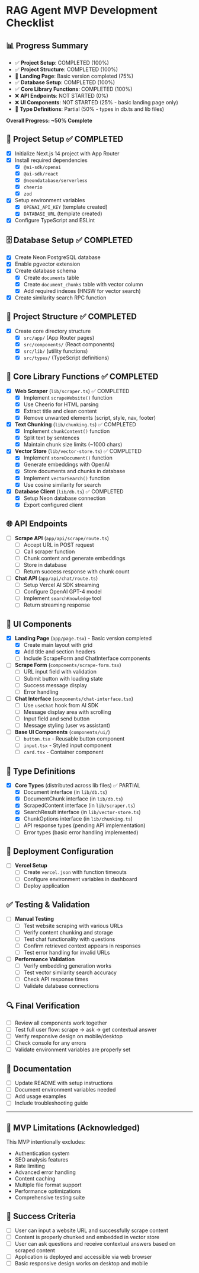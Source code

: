 # RAG Agent MVP Development Checklist

## 📊 Progress Summary
- ✅ **Project Setup**: COMPLETED (100%)
- ✅ **Project Structure**: COMPLETED (100%) 
- 🔄 **Landing Page**: Basic version completed (75%)
- ✅ **Database Setup**: COMPLETED (100%)
- ✅ **Core Library Functions**: COMPLETED (100%)
- ❌ **API Endpoints**: NOT STARTED (0%)
- ❌ **UI Components**: NOT STARTED (25% - basic landing page only)
- 🔄 **Type Definitions**: Partial (50% - types in db.ts and lib files)

**Overall Progress: ~50% Complete**

## 🚀 Project Setup ✅ COMPLETED
- [x] Initialize Next.js 14 project with App Router
- [x] Install required dependencies
  - [x] `@ai-sdk/openai`
  - [x] `@ai-sdk/react`
  - [x] `@neondatabase/serverless`
  - [x] `cheerio`
  - [x] `zod`
- [x] Setup environment variables
  - [x] `OPENAI_API_KEY` (template created)
  - [x] `DATABASE_URL` (template created)
- [x] Configure TypeScript and ESLint

## 🗄️ Database Setup ✅ COMPLETED
- [x] Create Neon PostgreSQL database
- [x] Enable pgvector extension
- [x] Create database schema
  - [x] Create `documents` table
  - [x] Create `document_chunks` table with vector column
  - [x] Add required indexes (HNSW for vector search)
- [x] Create similarity search RPC function

## 📁 Project Structure ✅ COMPLETED
- [x] Create core directory structure
  - [x] `src/app/` (App Router pages)
  - [x] `src/components/` (React components)
  - [x] `src/lib/` (utility functions)
  - [x] `src/types/` (TypeScript definitions)

## 🔧 Core Library Functions ✅ COMPLETED
- [x] **Web Scraper** (`lib/scraper.ts`) ✅ COMPLETED
  - [x] Implement `scrapeWebsite()` function
  - [x] Use Cheerio for HTML parsing
  - [x] Extract title and clean content
  - [x] Remove unwanted elements (script, style, nav, footer)

- [x] **Text Chunking** (`lib/chunking.ts`) ✅ COMPLETED
  - [x] Implement `chunkContent()` function
  - [x] Split text by sentences
  - [x] Maintain chunk size limits (~1000 chars)

- [x] **Vector Store** (`lib/vector-store.ts`) ✅ COMPLETED
  - [x] Implement `storeDocument()` function
  - [x] Generate embeddings with OpenAI
  - [x] Store documents and chunks in database
  - [x] Implement `vectorSearch()` function
  - [x] Use cosine similarity for search

- [x] **Database Client** (`lib/db.ts`) ✅ COMPLETED
  - [x] Setup Neon database connection
  - [x] Export configured client

## 🌐 API Endpoints
- [ ] **Scrape API** (`app/api/scrape/route.ts`)
  - [ ] Accept URL in POST request
  - [ ] Call scraper function
  - [ ] Chunk content and generate embeddings
  - [ ] Store in database
  - [ ] Return success response with chunk count

- [ ] **Chat API** (`app/api/chat/route.ts`)
  - [ ] Setup Vercel AI SDK streaming
  - [ ] Configure OpenAI GPT-4 model
  - [ ] Implement `searchKnowledge` tool
  - [ ] Return streaming response

## 🎨 UI Components
- [x] **Landing Page** (`app/page.tsx`) - Basic version completed
  - [x] Create main layout with grid
  - [x] Add title and section headers
  - [ ] Include ScrapeForm and ChatInterface components

- [ ] **Scrape Form** (`components/scrape-form.tsx`)
  - [ ] URL input field with validation
  - [ ] Submit button with loading state
  - [ ] Success message display
  - [ ] Error handling

- [ ] **Chat Interface** (`components/chat-interface.tsx`)
  - [ ] Use `useChat` hook from AI SDK
  - [ ] Message display area with scrolling
  - [ ] Input field and send button
  - [ ] Message styling (user vs assistant)

- [ ] **Base UI Components** (`components/ui/`)
  - [ ] `button.tsx` - Reusable button component
  - [ ] `input.tsx` - Styled input component
  - [ ] `card.tsx` - Container component

## 🎯 Type Definitions
- [x] **Core Types** (distributed across lib files) ✅ PARTIAL
  - [x] Document interface (in `lib/db.ts`)
  - [x] DocumentChunk interface (in `lib/db.ts`)
  - [x] ScrapedContent interface (in `lib/scraper.ts`)
  - [x] SearchResult interface (in `lib/vector-store.ts`)
  - [x] ChunkOptions interface (in `lib/chunking.ts`)
  - [ ] API response types (pending API implementation)
  - [ ] Error types (basic error handling implemented)

## 🚀 Deployment Configuration
- [ ] **Vercel Setup**
  - [ ] Create `vercel.json` with function timeouts
  - [ ] Configure environment variables in dashboard
  - [ ] Deploy application

## ✅ Testing & Validation
- [ ] **Manual Testing**
  - [ ] Test website scraping with various URLs
  - [ ] Verify content chunking and storage
  - [ ] Test chat functionality with questions
  - [ ] Confirm retrieved context appears in responses
  - [ ] Test error handling for invalid URLs

- [ ] **Performance Validation**
  - [ ] Verify embedding generation works
  - [ ] Test vector similarity search accuracy
  - [ ] Check API response times
  - [ ] Validate database connections

## 🔍 Final Verification
- [ ] Review all components work together
- [ ] Test full user flow: scrape → ask → get contextual answer
- [ ] Verify responsive design on mobile/desktop
- [ ] Check console for any errors
- [ ] Validate environment variables are properly set

## 📝 Documentation
- [ ] Update README with setup instructions
- [ ] Document environment variables needed
- [ ] Add usage examples
- [ ] Include troubleshooting guide

---

## 🚨 MVP Limitations (Acknowledged)
This MVP intentionally excludes:
- Authentication system
- SEO analysis features
- Rate limiting
- Advanced error handling
- Content caching
- Multiple file format support
- Performance optimizations
- Comprehensive testing suite

## 🎯 Success Criteria
- [ ] User can input a website URL and successfully scrape content
- [ ] Content is properly chunked and embedded in vector store
- [ ] User can ask questions and receive contextual answers based on scraped content
- [ ] Application is deployed and accessible via web browser
- [ ] Basic responsive design works on desktop and mobile